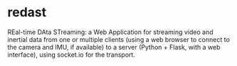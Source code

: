 # redast
 REal-time DAta STreaming: a Web Application for streaming video and inertial data from one or multiple clients (using a web browser to connect to the camera and IMU, if available) to a server (Python + Flask, with a web interface), using socket.io for the transport.
